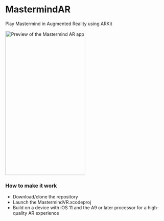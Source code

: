 # MastermindAR
Play Mastermind in Augmented Reality using ARKit

<img src="https://raw.githubusercontent.com/Zepri/MastermindAR/master/IMG_0173.PNG" alt="Preview of the Mastermind AR app" width="250" height="450">

### How to make it work
- Download/clone the repository
- Launch the MastermindVR.xcodeproj
- Build on a device with iOS 11 and the A9 or later processor for a high-quality AR experience
